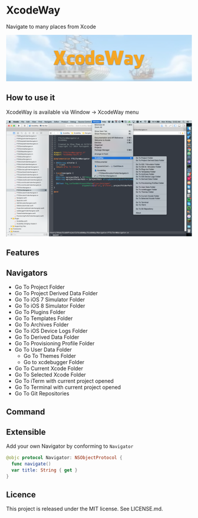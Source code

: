 XcodeWay
==
Navigate to many places from Xcode

![](Screenshots/Banner.png)

How to use it
--
XcodeWay is available via Window -> XcodeWay menu

![](Screenshots/XcodeWay.png)

Features
--

## Navigators

- Go To Project Folder
- Go To Project Derived Data Folder
- Go To iOS 7 Simulator Folder
- Go To iOS 8 Simulator Folder
- Go To Plugins Folder
- Go To Templates Folder
- Go To Archives Folder
- Go To iOS Device Logs Folder
- Go To Derived Data Folder
- Go To Provisioning Profile Folder
- Go To User Data Folder
  - Go To Themes Folder
  - Go to xcdebugger Folder
- Go To Current Xcode Folder
- Go To Selected Xcode Folder
- Go To iTerm with current project opened
- Go To Terminal with current project opened
- Go To Git Repositories

## Command

## Extensible

Add your own Navigator by conforming to `Navigator`

```swift
@objc protocol Navigator: NSObjectProtocol {
  func navigate()
  var title: String { get }
}
```

Licence
--
This project is released under the MIT license. See LICENSE.md.
